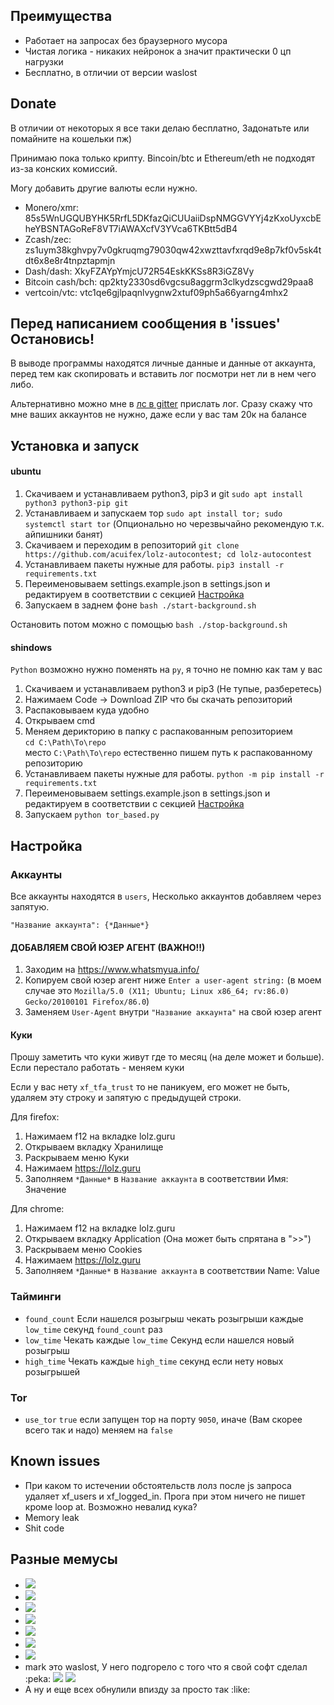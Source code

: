 ## Преимущества
- Работает на запросах без браузерного мусора
- Чистая логика - никаких нейронок а значит практически 0 цп нагрузки
- Бесплатно, в отличии от версии waslost

## Donate
В отличии от некоторых я все таки делаю бесплатно, Задонатьте или помайните на кошельки пж)

Принимаю пока только крипту. Bincoin/btc и Ethereum/eth не подходят из-за конских комиссий.

Могу добавить другие валюты если нужно.

- Monero/xmr: 85s5WnUGQUBYHK5RrfL5DKfazQiCUUaiiDspNMGGVYYj4zKxoUyxcbEheYBSNTAGoReF8VT7iAWAXcfV3YVca6TKBtt5dB4
- Zcash/zec: zs1uym38kghvpy7v0gkruqmg79030qw42xwzttavfxrqd9e8p7kf0v5sk4tdt6x8e8r4tnpztapmjn
- Dash/dash: XkyFZAYpYmjcU72R54EskKKSs8R3iGZ8Vy
- Bitcoin cash/bch: qp2kty2330sd6vgcsu8aggrm3clkydzscgwd29paa8
- vertcoin/vtc: vtc1qe6gjlpaqnlvygnw2xtuf09ph5a66yarng4mhx2

## Перед написанием сообщения в 'issues' Остановись!
В выводе программы находятся личные данные и данные от аккаунта, перед тем как скопировать и вставить лог посмотри нет ли в нем чего либо.

Альтернативно можно мне в [лс в gitter](https://gitter.im/acuifex/) прислать лог. Сразу скажу что мне ваших аккаунтов не нужно, даже если у вас там 20к на балансе

## Установка и запуск

#### ubuntu
1. Скачиваем и устанавливаем python3, pip3 и git `sudo apt install python3 python3-pip git`
1. Устанавливаем и запускаем тор `sudo apt install tor; sudo systemctl start tor` (Опционально но черезвычайно рекомендую т.к. айпишники банят)
1. Скачиваем и переходим в репозиторий `git clone https://github.com/acuifex/lolz-autocontest; cd lolz-autocontest`
1. Устанавливаем пакеты нужные для работы.
`pip3 install -r requirements.txt`
1. Переименовываем settings.example.json в settings.json и редактируем в соответствии с секцией [Настройка](#Настройка)
1. Запускаем в заднем фоне `bash ./start-background.sh`

Остановить потом можно с помощью `bash ./stop-background.sh`

#### shindows
`Python` возможно нужно поменять на `py`, я точно не помню как там у вас
1. Скачиваем и устанавливаем python3 и pip3 (Не тупые, разберетесь)
1. Нажимаем Code -> Download ZIP что бы скачать репозиторий
1. Распаковываем куда удобно
1. Открываем cmd
1. Меняем дерикторию в папку с распакованным репозиторием <br> 
`cd C:\Path\To\repo` <br>
место `C:\Path\To\repo` естественно пишем путь к распакованному репозиторию
1. Устанавливаем пакеты нужные для работы.
`python -m pip install -r requirements.txt` <br>
1. Переименовываем settings.example.json в settings.json и редактируем в соответствии с секцией [Настройка](#Настройка)
1. Запускаем `python tor_based.py`

## Настройка
### Аккаунты
Все аккаунты находятся в `users`, Несколько аккаунтов добавляем через запятую.

`"Название аккаунта": {*Данные*}`

#### ДОБАВЛЯЕМ СВОЙ ЮЗЕР АГЕНТ (ВАЖНО!!)
1. Заходим на https://www.whatsmyua.info/
1. Копируем свой юзер агент ниже `Enter a user-agent string:` (в моем случае это `Mozilla/5.0 (X11; Ubuntu; Linux x86_64; rv:86.0) Gecko/20100101 Firefox/86.0`)
1. Заменяем `User-Agent` внутри `"Название аккаунта"` на свой юзер агент

#### Куки
Прошу заметить что куки живут где то месяц (на деле может и больше). Если перестало работать - меняем куки

Если у вас нету `xf_tfa_trust` то не паникуем, его может не быть, удаляем эту строку и запятую с предыдущей строки.

Для firefox:
1. Нажимаем f12 на вкладке lolz.guru
1. Открываем вкладку Хранилище
1. Раскрываем меню Куки
1. Нажимаем https://lolz.guru
1. Заполняем `*Данные*` в `Название аккаунта` в соответствии Имя: Значение 

Для chrome:
1. Нажимаем f12 на вкладке lolz.guru
1. Открываем вкладку Application (Она может быть спрятана в ">>")
1. Раскрываем меню Cookies
1. Нажимаем https://lolz.guru
1. Заполняем `*Данные*` в `Название аккаунта` в соответствии Name: Value

### Тайминги
- `found_count` Если нашелся розыгрыш чекать розыгрыши каждые `low_time` секунд `found_count` раз
- `low_time` Чекать каждые `low_time` Секунд если нашелся новый розыгрыш
- `high_time` Чекать каждые `high_time` секунд если нету новых розыгрышей

### Tor
- `use_tor` `true` если запущен тор на порту `9050`, иначе (Вам скорее всего так и надо) меняем на `false`

## Known issues
- При каком то истечении обстоятельств лолз после js запроса удаляет xf_users и xf_logged_in. Прога при этом ничего не пишет кроме loop at. Возможно невалид кука?
- Memory leak
- Shit code

## Разные мемусы

* ![](https://i.imgur.com/gny8CLz.png)
* ![](https://i.imgur.com/OXg6MzD.png)
* ![](https://i.imgur.com/O54NEHp.png)
* ![](https://i.imgur.com/s5B7O5a.png)
* ![](https://i.imgur.com/HBUGQbo.jpg)
* ![](https://i.imgur.com/7YRO68Z.jpg)
* ![](https://i.imgur.com/Sat30qW.jpg)
* mark это waslost, У него подгорело с того что я свой софт сделал :peka:
![](https://i.imgur.com/cw1O6B8.png)
![](https://i.imgur.com/d4LQBuR.png)
* А ну и еще всех обнулили впизду за просто так :like:
